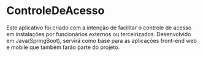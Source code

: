 ﻿# ControleDeAcesso
Este aplicativo foi criado com a intenção de facilitar o controle de acesso em instalações por funcionários externos ou terceirizados. Desenvolvido em Java(SpringBoot), servirá como base para as aplicações front-end web e mobile que também farão parte do projeto.
